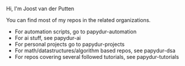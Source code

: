 Hi, I'm Joost van der Putten

You can find most of my repos in the related organizations.
- For automation scripts, go to papydur-automation
- For ai stuff, see papydur-ai
- For personal projects go to papydur-projects
- For math/datastructures/algorithm based repos, see papydur-dsa
- For repos covering several followed tutorials, see papydur-tutorials



<!---
papydur/papydur is a ✨ special ✨ repository because its `README.md` (this file) appears on your GitHub profile.
You can click the Preview link to take a look at your changes.
--->
